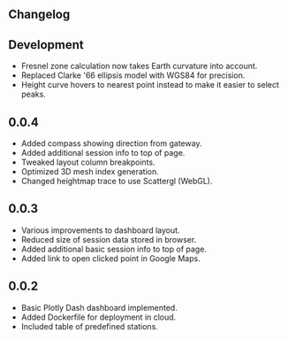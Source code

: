 Changelog
---------

## Development

* Fresnel zone calculation now takes Earth curvature into account.
* Replaced Clarke '66 ellipsis model with WGS84 for precision.
* Height curve hovers to nearest point instead to make it easier to select peaks.

## 0.0.4

* Added compass showing direction from gateway.
* Added additional session info to top of page.
* Tweaked layout column breakpoints.
* Optimized 3D mesh index generation.
* Changed heightmap trace to use Scattergl (WebGL).

## 0.0.3

* Various improvements to dashboard layout.
* Reduced size of session data stored in browser.
* Added additional basic session info to top of page.
* Added link to open clicked point in Google Maps.

## 0.0.2

* Basic Plotly Dash dashboard implemented.
* Added Dockerfile for deployment in cloud.
* Included table of predefined stations.
